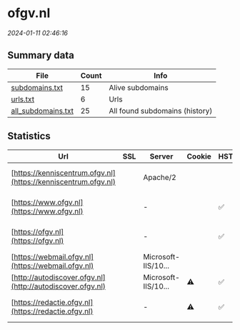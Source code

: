 # ofgv.nl
*2024-01-11 02:46:16*
## Summary data
| File       | Count | Info |
|------------|-------|------|
|[subdomains.txt](/data/ofgv.nl/subdomains.txt)|15|Alive subdomains|
|[urls.txt](/data/ofgv.nl/urls.txt)|6|Urls|
|[all_subdomains.txt](/data/ofgv.nl/all_subdomains.txt)|25|All found subdomains (history)|
## Statistics
| Url | SSL | Server | Cookie | HSTS | CSP | XFO | XXP | RP | Tech |Title |
|------------|-------|------|------|------|------|------|------|------|------|------|
|[https://kenniscentrum.ofgv.nl](https://kenniscentrum.ofgv.nl)| |Apache/2| | | | | |:white_check_mark: |Apache HTTP Serv...|301 Moved Perman...|
|[https://www.ofgv.nl](https://www.ofgv.nl)| |-| |:white_check_mark: |:white_check_mark: |:white_check_mark: |:white_check_mark: |HSTS Microsoft A...|OFGV - Omgevings...|
|[https://ofgv.nl](https://ofgv.nl)| |-| |:white_check_mark: |:white_check_mark: |:white_check_mark: |:white_check_mark: |HSTS Microsoft A...|Object moved|
|[https://webmail.ofgv.nl](https://webmail.ofgv.nl)| |Microsoft-IIS/10...| | | | | |:white_check_mark: |HSTS IIS:10.0 Mi...||
|[http://autodiscover.ofgv.nl](http://autodiscover.ofgv.nl)| |Microsoft-IIS/10...|:warning: |:white_check_mark: | |:white_check_mark: |:white_check_mark: |:white_check_mark: |IIS:10.0 Microso...||
|[https://redactie.ofgv.nl](https://redactie.ofgv.nl)| |-|:warning: |:white_check_mark: |:white_check_mark: |:white_check_mark: |:white_check_mark: |HSTS Microsoft A...|Object moved|